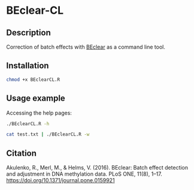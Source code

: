 # BEclear-CL

## Description
Correction of batch effects with [BEclear](https://bioconductor.org/packages/release/bioc/html/BEclear.html) as a command line tool.

## Installation

```bash
chmod +x BEclearCL.R
```

## Usage example

Accessing the help pages:

```bash
./BEclearCL.R -h
```

```bash
cat test.txt | ./BEclearCL.R -w
```

## Citation

Akulenko, R., Merl, M., & Helms, V. (2016). BEclear: Batch effect detection and 
adjustment in DNA methylation data. PLoS ONE, 11(8), 1–17.
https://doi.org/10.1371/journal.pone.0159921